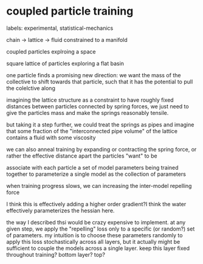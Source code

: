 # coupled particle training

labels: experimental, statistical-mechanics

chain -> lattice -> fluid constrained to a manifold

coupled particles explroing a space

square lattice of particles exploring a flat basin

one particle finds a promising new direction: we want the mass of the collective to shift towards that particle, such that it has the potential to pull the colelctive along

imagining the lattice structure as a constraint to have roughly fixed distances between particles connected by spring forces, we just need to give the particles mass and make the springs reasonably tensile.

but taking it a step further, we could treat the springs as pipes and imagine that some fraction of the "interconnected pipe volume" of the lattice contains a fluid with some viscosity

we can also anneal training by expanding or contracting the spring force, or rather the effective distance apart the particles "want" to be

associate with each particle a set of model parameters being trained together to parameterize a single model as the collection of parameters

when training progress slows, we can increasing the inter-model repelling force

I think this is effectively adding a higher order gradient?I think the water effectively parameterizes the hessian here.

the way I described thsi would be crazy expensive to implement. at any given step, we apply the "repelling" loss only to a specific (or random?) set of parameters. my intuition is to choose these parameters randomly to apply this loss stochastically across all layers, but it actually might be sufficient to couple the models across a single layer. keep this layer fixed throughout training? bottom layer? top?
